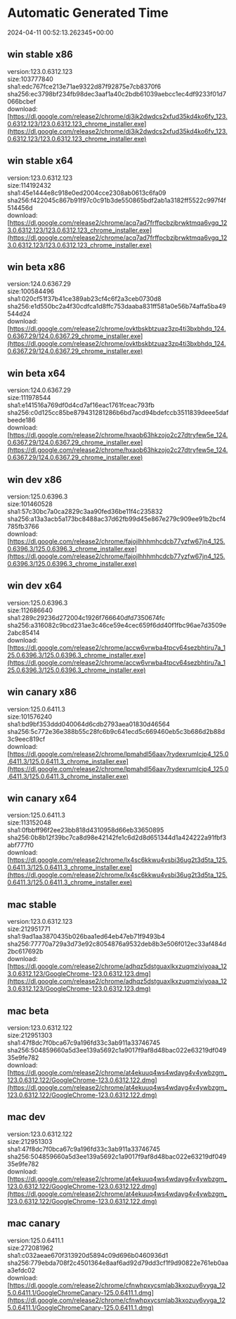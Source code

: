 # Automatic Generated Time
2024-04-11 00:52:13.262345+00:00

## win stable x86
version:123.0.6312.123  
size:103777840  
sha1:edc767fce213e71ae9322d87f92875e7cb8370f6  
sha256:ec3798bf234fb98dec3aaf1a40c2bdb61039aebcc1ec4df9233f01d7066bcbef  
download:[https://dl.google.com/release2/chrome/dj3jk2dwdcs2xfud35kd4ko6fy_123.0.6312.123/123.0.6312.123_chrome_installer.exe](https://dl.google.com/release2/chrome/dj3jk2dwdcs2xfud35kd4ko6fy_123.0.6312.123/123.0.6312.123_chrome_installer.exe)  

## win stable x64
version:123.0.6312.123  
size:114192432  
sha1:45e1444e8c918e0ed2004cce2308ab0613c6fa09  
sha256:f422045c867b91f97c0c91b3de550865bdf2ab1a3182ff5522c997f4f514456d  
download:[https://dl.google.com/release2/chrome/acq7ad7frffpcbzjbrwktmqa6vgq_123.0.6312.123/123.0.6312.123_chrome_installer.exe](https://dl.google.com/release2/chrome/acq7ad7frffpcbzjbrwktmqa6vgq_123.0.6312.123/123.0.6312.123_chrome_installer.exe)  

## win beta x86
version:124.0.6367.29  
size:100584496  
sha1:020cf51f37b41ce389ab23cf4c6f2a3ceb0730d8  
sha256:e1d550bc2a4f30cdfca1d8ffc753daaba831ff581a0e56b74affa5ba49544d24  
download:[https://dl.google.com/release2/chrome/ovktbskbtzuaz3zp4ti3bxbhdq_124.0.6367.29/124.0.6367.29_chrome_installer.exe](https://dl.google.com/release2/chrome/ovktbskbtzuaz3zp4ti3bxbhdq_124.0.6367.29/124.0.6367.29_chrome_installer.exe)  

## win beta x64
version:124.0.6367.29  
size:111978544  
sha1:e141516a769df0d4cd7af16eac1761fceac793fb  
sha256:c0d125cc85be879431281286b6bd7acd94bdefccb3511839deee5dafbeede186  
download:[https://dl.google.com/release2/chrome/hxaob63hkzojo2c27dtryfew5e_124.0.6367.29/124.0.6367.29_chrome_installer.exe](https://dl.google.com/release2/chrome/hxaob63hkzojo2c27dtryfew5e_124.0.6367.29/124.0.6367.29_chrome_installer.exe)  

## win dev x86
version:125.0.6396.3  
size:101460528  
sha1:57c30bc7a0ca2829c3aa90fed36be11f4c235832  
sha256:a13a3acb5a173bc8488ac37d62fb99d45e867e279c909ee91b2bcf4785fb3766  
download:[https://dl.google.com/release2/chrome/fajojlhhhmhcdcb77yzfw67jn4_125.0.6396.3/125.0.6396.3_chrome_installer.exe](https://dl.google.com/release2/chrome/fajojlhhhmhcdcb77yzfw67jn4_125.0.6396.3/125.0.6396.3_chrome_installer.exe)  

## win dev x64
version:125.0.6396.3  
size:112686640  
sha1:289c29236d272004c1926f766640dfd7350674fc  
sha256:a316082c9bcd231ae3c46ce59e4cec659f6dd40f1fbc96ae7d3509e2abc85414  
download:[https://dl.google.com/release2/chrome/accw6vrwba4tpcv64sezbhtiru7a_125.0.6396.3/125.0.6396.3_chrome_installer.exe](https://dl.google.com/release2/chrome/accw6vrwba4tpcv64sezbhtiru7a_125.0.6396.3/125.0.6396.3_chrome_installer.exe)  

## win canary x86
version:125.0.6411.3  
size:101576240  
sha1:bd9bf353ddd040064d6cdb2793aea01830d46564  
sha256:5c772e36e388b55c28fc6b9c641ecd5c669460eb5c3b686d2b88d3c9eec819cf  
download:[https://dl.google.com/release2/chrome/lpmahdl56aav7rydexrumlcjp4_125.0.6411.3/125.0.6411.3_chrome_installer.exe](https://dl.google.com/release2/chrome/lpmahdl56aav7rydexrumlcjp4_125.0.6411.3/125.0.6411.3_chrome_installer.exe)  

## win canary x64
version:125.0.6411.3  
size:113152048  
sha1:0fbbff96f2ee23bb818d4310958d66eb33650895  
sha256:0b8b12f39bc7ca8d98e42142fe1c6d2d8d651344d1a424222a91fbf3abf777f0  
download:[https://dl.google.com/release2/chrome/lx4sc6kkwu4vsbi36ug2t3d5ta_125.0.6411.3/125.0.6411.3_chrome_installer.exe](https://dl.google.com/release2/chrome/lx4sc6kkwu4vsbi36ug2t3d5ta_125.0.6411.3/125.0.6411.3_chrome_installer.exe)  

## mac stable
version:123.0.6312.123  
size:212951771  
sha1:9ad1aa3870435b026baa1ed64eb47eb71f9493b4  
sha256:77770a729a3d73e92c8054876a9532deb8b3e506f012ec33af484d2bc617692b  
download:[https://dl.google.com/release2/chrome/adhqz5dstguaxlkxzuqmziviyoaa_123.0.6312.123/GoogleChrome-123.0.6312.123.dmg](https://dl.google.com/release2/chrome/adhqz5dstguaxlkxzuqmziviyoaa_123.0.6312.123/GoogleChrome-123.0.6312.123.dmg)  

## mac beta
version:123.0.6312.122  
size:212951303  
sha1:47f8dc7f0bca67c9a196fd33c3ab911a33746745  
sha256:504859660a5d3ee139a5692c1a9017f9af8d48bac022e63219df04935e9fe782  
download:[https://dl.google.com/release2/chrome/at4ekuuq4ws4wdayg4v4ywbzgm_123.0.6312.122/GoogleChrome-123.0.6312.122.dmg](https://dl.google.com/release2/chrome/at4ekuuq4ws4wdayg4v4ywbzgm_123.0.6312.122/GoogleChrome-123.0.6312.122.dmg)  

## mac dev
version:123.0.6312.122  
size:212951303  
sha1:47f8dc7f0bca67c9a196fd33c3ab911a33746745  
sha256:504859660a5d3ee139a5692c1a9017f9af8d48bac022e63219df04935e9fe782  
download:[https://dl.google.com/release2/chrome/at4ekuuq4ws4wdayg4v4ywbzgm_123.0.6312.122/GoogleChrome-123.0.6312.122.dmg](https://dl.google.com/release2/chrome/at4ekuuq4ws4wdayg4v4ywbzgm_123.0.6312.122/GoogleChrome-123.0.6312.122.dmg)  

## mac canary
version:125.0.6411.1  
size:272081962  
sha1:c032aeae670f313920d5894c09d696b0460936d1  
sha256:779ebda708f2c4501364e8aaf6ad92d79dd3cf1f9d90822e761eb0aaa3efdc02  
download:[https://dl.google.com/release2/chrome/cfnwhpxycsmlab3kxozuy6vyga_125.0.6411.1/GoogleChromeCanary-125.0.6411.1.dmg](https://dl.google.com/release2/chrome/cfnwhpxycsmlab3kxozuy6vyga_125.0.6411.1/GoogleChromeCanary-125.0.6411.1.dmg)  

